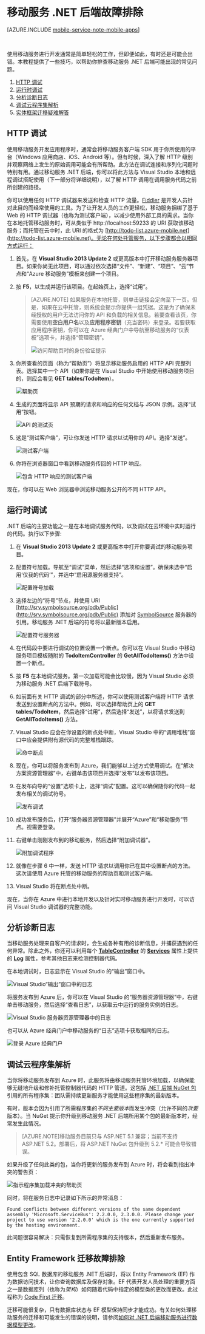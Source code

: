 <properties 
	pageTitle="移动服务 .NET 后端故障排除 | Azure" 
	description="了解如何诊断和修复使用 .NET 后端的移动服务遇到的问题" 
	services="mobile-services" 
	documentationCenter="" 
	authors="wesmc7777" 
	manager="dwrede" 
	editor="mollybos"/>

<tags 
	ms.service="mobile-services" 
	ms.date="12/01/2015" 
	wacn.date="01/29/2016"/>

# 移动服务 .NET 后端故障排除

[AZURE.INCLUDE [mobile-service-note-mobile-apps](../includes/mobile-services-note-mobile-apps.md)]

&nbsp;

使用移动服务进行开发通常是简单轻松的工作，但即便如此，有时还是可能会出错。本教程提供了一些技巧，以帮助你排查移动服务 .NET 后端可能出现的常见问题。

1. [HTTP 调试](#HttpDebugging)
2. [运行时调试](#RuntimeDebugging)
3. [分析诊断日志](#Logs)
4. [调试云程序集解析](#AssemblyResolution)
5. [实体框架迁移疑难解答](#EFMigrations)

<a name="HttpDebugging"></a>
## HTTP 调试

使用移动服务开发应用程序时，通常会将移动服务客户端 SDK 用于你所使用的平台（Windows 应用商店、iOS、Android 等）。但有时候，深入了解 HTTP 级别并观察网络上发生的原始调用可能会有所帮助。此方法在调试连接和序列化问题时特别有用。通过移动服务 .NET 后端，你可以将此方法与 Visual Studio 本地和远程调试搭配使用（下一部分将详细说明），以了解 HTTP 调用在调用服务代码之前所创建的路径。

你可以使用任何 HTTP 调试器来发送和检查 HTTP 流量。[Fiddler](http://www.telerik.com/fiddler) 是开发人员针对此目的而经常使用的工具。为了让开发人员的工作更轻松，移动服务捆绑了基于 Web 的 HTTP 调试器（也称为测试客户端），以减少使用外部工具的需求。当你在本地托管移动服务时，可从类似于 http://localhost:59233 的 URI 获取该移动服务；而托管在云中时，此 URI 的格式为 [http://todo-list.azure-mobile.net](http://todo-list.azure-mobile.net)。无论在何处托管服务，以下步骤都会以相同方式运行：

1. 首先，在 **Visual Studio 2013 Update 2** 或更高版本中打开移动服务服务器项目。如果你尚无此项目，可以通过依次选择“文件”、“新建”、“项目”、“云”节点和“Azure 移动服务”模板来创建一个项目。
2. 按 **F5**，以生成并运行该项目。在起始页上，选择“试用”。 

    >[AZURE.NOTE]
    >如果服务在本地托管，则单击链接会定向至下一页。但是，如果在云中托管，则系统会提示你提供一组凭据。这是为了确保未经授权的用户无法访问你的 API 和负载的相关信息。若要查看该页，你需要使用**空白用户名**以及**应用程序密钥**（充当密码）来登录。若要获取应用程序密钥，你可以在 Azure 经典门户中导航至移动服务的“仪表板”选项卡，并选择“管理密钥”。
    >
    > ![访问帮助页时的身份验证提示][HelpPageAuth]

3. 你所查看的页面（称为“帮助页”）将显示移动服务启用的 HTTP API 完整列表。选择其中一个 API（如果你是在 Visual Studio 中开始使用移动服务项目的，则应会看见 **GET tables/TodoItem**）。

    ![帮助页][HelpPage]

4. 生成的页面将显示 API 预期的请求和响应的任何文档与 JSON 示例。选择“试用”按钮。

    ![API 的测试页][HelpPageApi]

5. 这是“测试客户端”，可让你发送 HTTP 请求以试用你的 API。选择“发送”。

    ![测试客户端][TestClient]

6. 你将在浏览器窗口中看到移动服务传回的 HTTP 响应。

    ![包含 HTTP 响应的测试客户端][TestClientResponse]

现在，你可以在 Web 浏览器中浏览移动服务公开的不同 HTTP API。

<a name="RuntimeDebugging"></a>
## 运行时调试

.NET 后端的主要功能之一是在本地调试服务代码，以及调试在云环境中实时运行的代码。执行以下步骤:

1. 在 **Visual Studio 2013 Update 2** 或更高版本中打开你要调试的移动服务项目。
2. 配置符号加载。导航至“调试”菜单，然后选择“选项和设置”。确保未选中“启用‘仅我的代码’”，并选中“启用源服务器支持”。

    ![配置符号加载][SymbolLoading]

3. 选择左边的“符号”节点，并使用 URI [http://srv.symbolsource.org/pdb/Public](http://srv.symbolsource.org/pdb/Public) 添加对 [SymbolSource] 服务器的引用。移动服务 .NET 后端的符号将以最新版本启用。

    ![配置符号服务器][SymbolServer]

4. 在代码段中要进行调试的位置设置一个断点。你可以在 Visual Studio 中移动服务项目模板随附的 **TodoItemController** 的 **GetAllTodoItems()** 方法中设置一个断点。
5. 按 **F5** 在本地调试服务。第一次加载可能会比较慢，因为 Visual Studio 必须为移动服务 .NET 后端下载符号。
6. 如前面有关 HTTP 调试的部分中所述，你可以使用测试客户端将 HTTP 请求发送到设置断点的方法中。例如，可以选择帮助页上的 **GET tables/TodoItem**，然后选择“试用”，然后选择“发送”，以将请求发送到 **GetAllTodoItems()** 方法。
7. Visual Studio 应会在你设置的断点处中断，Visual Studio 中的“调用堆栈”窗口中应会提供附有源代码的完整堆栈跟踪。

    ![命中断点][Breakpoint]

8. 现在，你可以将服务发布到 Azure，我们能够以上述方式使用调试。在“解决方案资源管理器”中，右键单击该项目并选择“发布”以发布该项目。
9. 在发布向导的“设置”选项卡上，选择“调试”配置。这可以确保随你的代码一起发布相关的调试符号。

    ![发布调试][PublishDebug]

10. 成功发布服务后，打开“服务器资源管理器”并展开“Azure”和“移动服务”节点。视需要登录。
11. 右键单击刚刚发布到的移动服务，然后选择“附加调试器”。

    ![附加调试程序][AttachDebugger]

12. 就像在步骤 6 中一样，发送 HTTP 请求以调用你已在其中设置断点的方法。这次请使用 Azure 托管的移动服务的帮助页和测试客户端。
13. Visual Studio 将在断点处中断。

现在，当你在 Azure 中进行本地开发以及针对实时移动服务进行开发时，可以访问 Visual Studio 调试器的完整功能。

<a name="Logs"></a>
## 分析诊断日志

当移动服务处理来自客户的请求时，会生成各种有用的诊断信息，并捕获遇到的任何异常。除此之外，你还可以利用每个 [**TableController**](http://msdn.microsoft.com/library/microsoft.windowsazure.mobile.service.tables.tablecontroller.aspx) 的 [**Services**](http://msdn.microsoft.com/library/microsoft.windowsazure.mobile.service.tables.tablecontroller.services.aspx) 属性上提供的 [**Log**](http://msdn.microsoft.com/library/microsoft.windowsazure.mobile.service.apiservices.log.aspx) 属性，参考其他日志来检测控制器代码。

在本地调试时，日志显示在 Visual Studio 的“输出”窗口中。

![Visual Studio“输出”窗口中的日志][LogsOutputWindow]

将服务发布到 Azure 后，你可以在 Visual Studio 的“服务器资源管理器”中，右键单击移动服务，然后选择“查看日志”，以获取云中运行的服务实例的日志。

![Visual Studio 服务器资源管理器中的日志][LogsServerExplorer]

也可以从 Azure 经典门户中移动服务的“日志”选项卡获取相同的日志。

![登录 Azure 经典门户][LogsPortal]

<a name="AssemblyResolution"></a>
## 调试云程序集解析

当你将移动服务发布到 Azure 时，此服务将由移动服务托管环境加载，以确保能够无缝地升级和修补托管控制器代码的 HTTP 管道。这包括 [.NET 后端 NuGet 包](http://www.nuget.org/packages?q=%22mobile+services+.net+backend%22)引用的所有程序集：团队需持续更新服务才能使用这些程序集的最新版本。

有时，版本会因为引用了所需程序集的*不同主要版本*而发生冲突（允许不同的*次要*版本）。当 NuGet 提示你升级到移动服务 .NET 后端所用某个包的最新版本时，经常发生此情况。

>[AZURE.NOTE]移动服务目前只与 ASP.NET 5.1 兼容；当前不支持 ASP.NET 5.2。部署后，将 ASP.NET NuGet 包升级到 5.2.* 可能会导致错误。

如果升级了任何此类的包，当你将更新的服务发布到 Azure 时，将会看到指出冲突的警告页：

![指示程序集加载冲突的帮助页][HelpConflict]

同时，将在服务日志中记录如下所示的异常消息：

    Found conflicts between different versions of the same dependent assembly 'Microsoft.ServiceBus': 2.2.0.0, 2.3.0.0. Please change your project to use version '2.2.0.0' which is the one currently supported by the hosting environment.

此问题很容易解决：只需恢复到所需程序集的支持版本，然后重新发布服务。

<a name="EFMigrations"></a>
## Entity Framework 迁移故障排除

使用包含 SQL 数据库的移动服务 .NET 后端时，将以 Entity Framework (EF) 作为数据访问技术，让你查询数据库及保存对象。EF 代表开发人员处理的重要方面之一是数据库列（也称为*架构*）如何随着代码中指定的模型类的更改而更改。此过程称为 [Code First 迁移](http://msdn.microsoft.com/zh-cn/data/jj591621)。

迁移可能很复杂，只有数据库状态与 EF 模型保持同步才能成功。有关如何处理移动服务的迁移和可能发生的错误的说明，请参阅[如何对 .NET 后端移动服务进行数据模型更改](/documentation/articles/mobile-services-dotnet-backend-how-to-use-code-first-migrations)。

<!-- IMAGES -->

[HelpPageAuth]: ./media/mobile-services-dotnet-backend-how-to-troubleshoot/6.png
[HelpPage]: ./media/mobile-services-dotnet-backend-how-to-troubleshoot/7.png
[HelpPageApi]: ./media/mobile-services-dotnet-backend-how-to-troubleshoot/8.png
[TestClient]: ./media/mobile-services-dotnet-backend-how-to-troubleshoot/9.png
[TestClientResponse]: ./media/mobile-services-dotnet-backend-how-to-troubleshoot/10.png
[SymbolLoading]: ./media/mobile-services-dotnet-backend-how-to-troubleshoot/1.png
[SymbolServer]: ./media/mobile-services-dotnet-backend-how-to-troubleshoot/2.png
[Breakpoint]: ./media/mobile-services-dotnet-backend-how-to-troubleshoot/3.png
[PublishDebug]: ./media/mobile-services-dotnet-backend-how-to-troubleshoot/4.png
[AttachDebugger]: ./media/mobile-services-dotnet-backend-how-to-troubleshoot/5.png
[LogsOutputWindow]: ./media/mobile-services-dotnet-backend-how-to-troubleshoot/11.png
[LogsServerExplorer]: ./media/mobile-services-dotnet-backend-how-to-troubleshoot/12.png
[LogsPortal]: ./media/mobile-services-dotnet-backend-how-to-troubleshoot/13.png
[HelpConflict]: ./media/mobile-services-dotnet-backend-how-to-troubleshoot/14.png


<!-- Links -->
[SymbolSource]: http://symbolsource.org

<!---HONumber=Mooncake_0118_2016-->